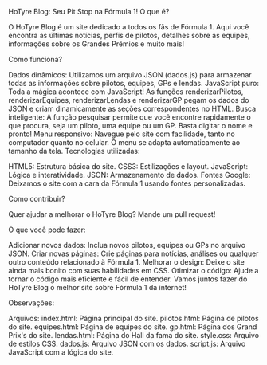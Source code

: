 HoTyre Blog: Seu Pit Stop na Fórmula 1!
O que é?

O HoTyre Blog é um site dedicado a todos os fãs de Fórmula 1. Aqui você encontra as últimas notícias, perfis de pilotos, detalhes sobre as equipes, informações sobre os Grandes Prêmios e muito mais!

Como funciona?

Dados dinâmicos: Utilizamos um arquivo JSON (dados.js) para armazenar todas as informações sobre pilotos, equipes, GPs e lendas.
JavaScript puro: Toda a mágica acontece com JavaScript! As funções renderizarPilotos, renderizarEquipes, renderizarLendas e renderizarGP pegam os dados do JSON e criam dinamicamente as seções correspondentes no HTML.
Busca inteligente: A função pesquisar permite que você encontre rapidamente o que procura, seja um piloto, uma equipe ou um GP. Basta digitar o nome e pronto!
Menu responsivo: Navegue pelo site com facilidade, tanto no computador quanto no celular. O menu se adapta automaticamente ao tamanho da tela.
Tecnologias utilizadas:

HTML5: Estrutura básica do site.
CSS3: Estilizações e layout.
JavaScript: Lógica e interatividade.
JSON: Armazenamento de dados.
Fontes Google: Deixamos o site com a cara da Fórmula 1 usando fontes personalizadas.

Como contribuir?

Quer ajudar a melhorar o HoTyre Blog? Mande um pull request!

O que você pode fazer:

Adicionar novos dados: Inclua novos pilotos, equipes ou GPs no arquivo JSON.
Criar novas páginas: Crie páginas para notícias, análises ou qualquer outro conteúdo relacionado à Fórmula 1.
Melhorar o design: Deixe o site ainda mais bonito com suas habilidades em CSS.
Otimizar o código: Ajude a tornar o código mais eficiente e fácil de entender.
Vamos juntos fazer do HoTyre Blog o melhor site sobre Fórmula 1 da internet!

Observações:

Arquivos:
index.html: Página principal do site.
pilotos.html: Página de pilotos do site.
equipes.html: Página de equipes do site.
gp.html: Página dos Grand Prix's do site.
lendas.html: Página do Hall da fama do site.
style.css: Arquivo de estilos CSS.
dados.js: Arquivo JSON com os dados.
script.js: Arquivo JavaScript com a lógica do site.
